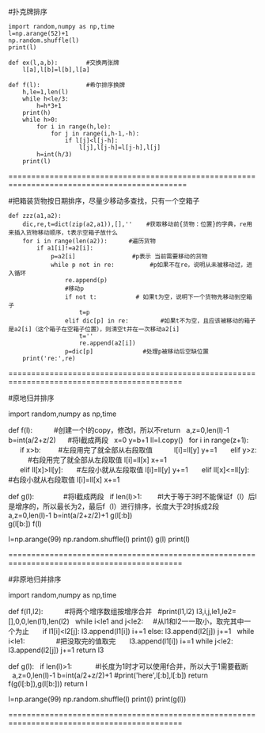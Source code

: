 #扑克牌排序

    import random,numpy as np,time
    l=np.arange(52)+1
    np.random.shuffle(l)
    print(l)

    def ex(l,a,b):        #交换两张牌
        l[a],l[b]=l[b],l[a]

    def f(l):             #希尔排序换牌
        h,le=1,len(l)
        while h<le/3:
            h=h*3+1
        print(h)
        while h>0:
            for i in range(h,le):
                for j in range(i,h-1,-h):
                    if l[j]<l[j-h]:
                        l[j],l[j-h]=l[j-h],l[j]
            h=int(h/3)
        print(l)



=============================================================================================

#把箱装货物按日期排序，尽量少移动多查找，只有一个空箱子

    def zzz(a1,a2):
        dic,re,t=dict(zip(a2,a1)),[],''    #获取移动前{货物：位置}的字典，re用来插入货物移动顺序，t表示空箱子放什么
        for i in range(len(a2)):      #遍历货物
            if a1[i]!=a2[i]:            
                p=a2[i]                #p表示 当前需要移动的货物
                while p not in re:          #p如果不在re，说明从未被移动过，进入循环
                    re.append(p)            
                    #移动p 
                    if not t:           # 如果t为空，说明下一个货物先移动到空箱子
                        t=p
                    elif dic[p] in re:         #如果t不为空，且应该被移动的箱子是a2[i]（这个箱子在空箱子位置），则清空t并在一次移动a2[i]
                        t=''
                        re.append(a2[i])
                    p=dic[p]              #处理p被移动后空缺位置
        print('re:',re)

============================================================================================

#原地归并排序

import random,numpy as np,time

def f(l):           #创建一个l的copy，修改l，所以不return
    a,z=0,len(l)-1
    b=int(a/2+z/2)      #将l截成两段
    x=0
    y=b+1
    ll=l.copy()
    for i in range(z+1):    
        if x>b:         #左段用完了就全部从右段取值
            l[i]=ll[y]
            y+=1
        elif y>z:            #右段用完了就全部从左段取值
            l[i]=ll[x]
            x+=1           
        elif ll[x]>ll[y]:       #左段小就从左段取值
            l[i]=ll[y]
            y+=1
        elif ll[x]<=ll[y]:      #右段小就从右段取值
            l[i]=ll[x]
            x+=1
        
def g(l):               #将l截成两段
    if len(l)>1:        #l大于等于3时不能保证f（l）后l是增序的，所以最长为2，最后f（l）进行排序，长度大于2时拆成2段
        a,z=0,len(l)-1
        b=int(a/2+z/2)+1
        g(l[:b])        
        g(l[b:])
        f(l)        

l=np.arange(99)
np.random.shuffle(l)
print(l)
g(l)
print(l)

============================================================================================

#非原地归并排序

import random,numpy as np,time

def f(l1,l2):           #将两个增序数组按增序合并
    #print(l1,l2)
    l3,i,j,le1,le2=[],0,0,len(l1),len(l2)
    while i<le1 and  j<le2:     #从l1和l2一一取小，取完其中一个为止
        if l1[i]<l2[j]:
            l3.append(l1[i])
            i+=1
        else:
            l3.append(l2[j])
            j+=1
    while i<le1:                #把没取完的值取完
        l3.append(l1[i])
        i+=1
    while j<le2:
        l3.append(l2[j])
        j+=1
    return l3
        
        
def g(l):
    if len(l)>1:            #l长度为1时才可以使用f合并，所以大于1需要截断
        a,z=0,len(l)-1
        b=int(a/2+z/2)+1
        #print('here',l[:b],l[:b])
        return f(g(l[:b]),g(l[b:]))
    return l
        
l=np.arange(99)
np.random.shuffle(l)
print(l)
print(g(l))

============================================================================================

